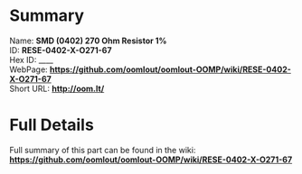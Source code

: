 
Summary
=================
  
Name: __SMD (0402) 270 Ohm Resistor 1%__    
ID: __RESE-0402-X-O271-67__   
Hex ID: ____   
WebPage: __https://github.com/oomlout/oomlout-OOMP/wiki/RESE-0402-X-O271-67__   
Short URL: __http://oom.lt/__   

Full Details
==========================
Full summary of this part can be found in the wiki:   
__https://github.com/oomlout/oomlout-OOMP/wiki/RESE-0402-X-O271-67__    

